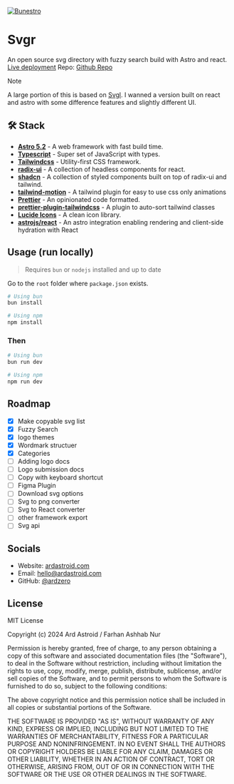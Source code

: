 [![Bunestro](https://svgr.ardastroid.com/ogImage.webp)](https://svgr.ardastroid.com/)

# Svgr

An open source svg directory with fuzzy search build with Astro and react. [Live deployment](https://svgr.ardastroid.com/)
Repo: [Github Repo](https://github.com/ardzero/svgr)

> [!NOTE]
> A large portion of this is based on [Svgl](https://github.com/pheralb/svgl). I wanned a version built on react and astro with some difference features and slightly different UI.

## 🛠️ Stack
- [**Astro 5.2**](https://astro.build/) - A web framework with fast build time.
- [**Typescript**](https://www.typescriptlang.org/) - Super set of JavaScript with types.
- [**Tailwindcss**](https://tailwindcss.com/) - Utility-first CSS framework.
- [**radix-ui**](https://www.radix-ui.com/) - A collection of headless components for react.
- [**shadcn**](https://ui.shadcn.com/) - A collection of styled components built on top of radix-ui and tailwind.
- [**tailwind-motion**](https://rombo.co/tailwind/) - A tailwind plugin for easy to use css only animations
- [**Prettier**](https://prettier.io/) - An opinionated code formatted.
- [**prettier-plugin-tailwindcss**](https://github.com/tailwindlabs/prettier-plugin-tailwindcss) - A plugin to auto-sort tailwind classes
- [**Lucide Icons**](https://lucide.dev/) - A clean icon library.
- [**astrojs/react**](https://docs.astro.build/en/guides/integrations-guide/react/) - An astro integration enabling rendering and client-side hydration with React 

## Usage (run locally)

> Requires `bun` or `nodejs` installed and up to date

Go to the `root` folder where `package.json` exists.

```bash
# Using bun
bun install

# Using npm
npm install
```

### Then

```bash
# Using bun
bun run dev

# Using npm
npm run dev
```

<!-- ## Features

- Astro 5.2
- Tailwind CSS v4
- React Integration
- [Shadcn](https://ui.shadcn.com/) components
- Custom utility components
- Theme support (dark and light mode)
- Tailwind CSS animations using [tailwindcss-motion](https://docs.rombo.co/tailwind)
- SEO optimized (SEO component provided)
- Responsive optimized img loader component
- Share modal
- Utilities like `qrCode gen, string shortner, uniqueCode gen, img placeholder, email validation, hashing etc`

## Config

- Configure colors in `src/styles/globals.css`
- Site default metadata in `astro.config.mjs`
- Component configurations in `src/lib/data/siteData.ts`
- Astro configurations in `astro.config.mjs` -->

## Roadmap

- [x] Make copyable svg list
- [x] Fuzzy Search
- [x] logo themes
- [x] Wordmark structuer
- [x] Categories
- [ ] Adding logo docs
- [ ] Logo submission docs
- [ ] Copy with keyboard shortcut
- [ ] Figma Plugin
- [ ] Download svg options
- [ ] Svg to png converter
- [ ] Svg to React converter
- [ ] other framework export
- [ ] Svg api

## Socials

- Website: [ardastroid.com](https://ardastroid.com)
- Email: [hello@ardastroid.com](mailto:hello@ardastroid.com)
- GitHub: [@ardzero](https://github.com/ardzero)

## License

MIT License

Copyright (c) 2024 Ard Astroid / Farhan Ashhab Nur

Permission is hereby granted, free of charge, to any person obtaining a copy
of this software and associated documentation files (the "Software"), to deal
in the Software without restriction, including without limitation the rights
to use, copy, modify, merge, publish, distribute, sublicense, and/or sell
copies of the Software, and to permit persons to whom the Software is
furnished to do so, subject to the following conditions:

The above copyright notice and this permission notice shall be included in all
copies or substantial portions of the Software.

THE SOFTWARE IS PROVIDED "AS IS", WITHOUT WARRANTY OF ANY KIND, EXPRESS OR
IMPLIED, INCLUDING BUT NOT LIMITED TO THE WARRANTIES OF MERCHANTABILITY,
FITNESS FOR A PARTICULAR PURPOSE AND NONINFRINGEMENT. IN NO EVENT SHALL THE
AUTHORS OR COPYRIGHT HOLDERS BE LIABLE FOR ANY CLAIM, DAMAGES OR OTHER
LIABILITY, WHETHER IN AN ACTION OF CONTRACT, TORT OR OTHERWISE, ARISING FROM,
OUT OF OR IN CONNECTION WITH THE SOFTWARE OR THE USE OR OTHER DEALINGS IN THE
SOFTWARE.
